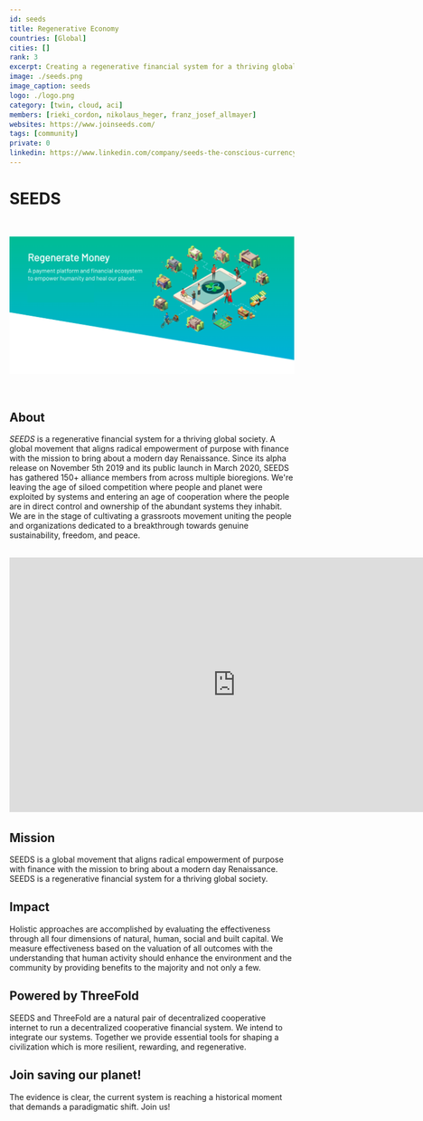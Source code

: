 ```yaml
---
id: seeds
title: Regenerative Economy
countries: [Global]
cities: []
rank: 3
excerpt: Creating a regenerative financial system for a thriving global society.
image: ./seeds.png
image_caption: seeds
logo: ./logo.png
category: [twin, cloud, aci]
members: [rieki_cordon, nikolaus_heger, franz_josef_allmayer]
websites: https://www.joinseeds.com/
tags: [community]
private: 0
linkedin: https://www.linkedin.com/company/seeds-the-conscious-currency/about/
---
```


# SEEDS

<br/>

![seeds](./seeds2.png)

<br/>

## About

*SEEDS* is a regenerative financial system for a thriving global society. A global movement that aligns radical empowerment of purpose with finance with the mission to bring about a modern day Renaissance. Since its alpha release on November 5th 2019 and its public launch in March 2020, SEEDS has gathered 150+ alliance members from across multiple bioregions. We're leaving the age of siloed competition where people and planet were exploited by systems and entering an age of cooperation where the people are in direct control and ownership of the abundant systems they inhabit. We are in the stage of cultivating a grassroots movement uniting the people and organizations dedicated to a breakthrough towards genuine sustainability, freedom, and peace. 

<BR>

<iframe src="https://player.vimeo.com/video/412275062" width="800" height="450" frameborder="0" allow="autoplay; fullscreen" allowfullscreen></iframe>

<BR>

## Mission

SEEDS is a global movement that aligns radical empowerment of purpose with finance with the mission to bring about a modern day Renaissance. SEEDS is a regenerative financial system for a thriving global society.

## Impact

Holistic approaches are accomplished by evaluating the effectiveness through all four dimensions of natural, human, social and built capital. We measure effectiveness based on the valuation of all outcomes with the understanding that human activity should enhance the environment and the community by providing benefits to the majority and not only a few.

## Powered by ThreeFold

SEEDS and ThreeFold are a natural pair of decentralized cooperative internet to run a decentralized cooperative financial system. We intend to integrate our systems. Together we provide essential tools for shaping a civilization which is more resilient, rewarding, and regenerative.

## Join saving our planet!

The evidence is clear, the current system is reaching a historical moment that demands a paradigmatic shift. Join us!


<!-- ## TFGrid Solution

### Roadmap -->
